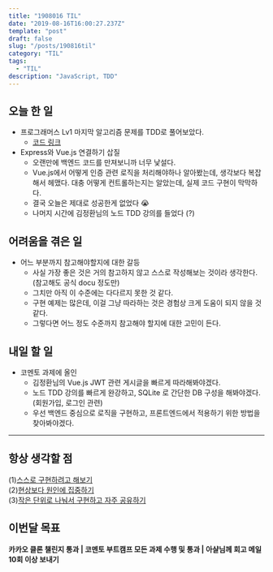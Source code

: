 ```yaml
---
title: "1908016 TIL"
date: "2019-08-16T16:00:27.237Z"
template: "post"
draft: false
slug: "/posts/190816til"
category: "TIL"
tags:
  - "TIL"
description: "JavaScript, TDD"
---
```


## 오늘 한 일

- 프로그래머스 Lv1 마지막 알고리즘 문제를 TDD로 풀어보았다.
  - [코드 링크](https://github.com/Junkim93/js_TDD-practice/tree/master/Algorithm/budget)
- Express와 Vue.js 연결하기 삽질
  - 오랜만에 백엔드 코드를 만져보니까 너무 낯설다.
  - Vue.js에서 어떻게 인증 관련 로직을 처리해야하나 알아봤는데, 생각보다 복잡해서 헤맸다. 대충 어떻게 컨트롤하는지는 알았는데, 실제 코드 구현이 막막하다.
  - 결국 오늘은 제대로 성공한게 없었다 😭
  - 나머지 시간에 김정환님의 노드 TDD 강의를 들었다 (?)

## 어려움을 겪은 일

- 어느 부분까지 참고해야할지에 대한 갈등
  - 사실 가장 좋은 것은 거의 참고하지 않고 스스로 작성해보는 것이라 생각한다. (참고해도 공식 docu 정도만)
  - 그치만 아직 이 수준에는 다다르지 못한 것 같다.
  - 구현 예제는 많은데, 이걸 그냥 따라하는 것은 경험상 크게 도움이 되지 않을 것 같다.
  - 그렇다면 어느 정도 수준까지 참고해야 할지에 대한 고민이 든다.

## 내일 할 일

- 코멘토 과제에 올인
  - 김정환님의 Vue.js JWT 관련 게시글을 빠르게 따라해봐야겠다.
  - 노드 TDD 강의를 빠르게 완강하고, SQLite 로 간단한 DB 구성을 해봐야겠다. (회원가입, 로그인 관련)
  - 우선 백엔드 중심으로 로직을 구현하고, 프론트엔드에서 적용하기 위한 방법을 찾아봐야겠다.

---



## 항상 생각할 점

(1)<u>스스로 구현하려고 해보기</u> <br>(2)<u>현상보다 원인에 집중하기</u> <br>(3)<u>작은 단위로 나눠서 구현하고 자주 공유하기</u>



## 이번달 목표

**카카오 클론 챌린지 통과 | 코멘토 부트캠프 모든 과제 수행 및 통과 | 아샬님께 회고 메일 10회 이상 보내기**

